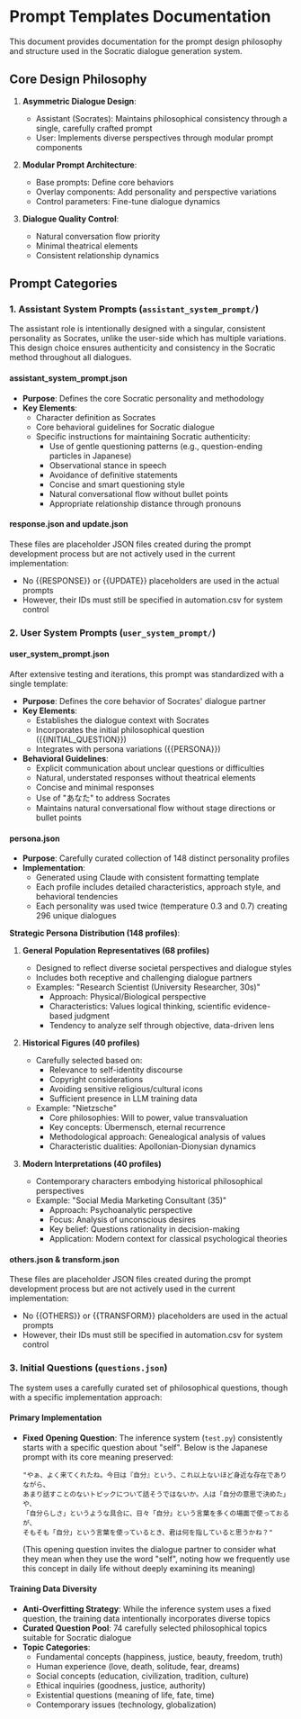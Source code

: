 # Prompt Templates Documentation

This document provides documentation for the prompt design philosophy and structure used in the Socratic dialogue generation system.

## Core Design Philosophy

1. **Asymmetric Dialogue Design**:
   - Assistant (Socrates): Maintains philosophical consistency through a single, carefully crafted prompt
   - User: Implements diverse perspectives through modular prompt components

2. **Modular Prompt Architecture**:
   - Base prompts: Define core behaviors
   - Overlay components: Add personality and perspective variations
   - Control parameters: Fine-tune dialogue dynamics

3. **Dialogue Quality Control**:
   - Natural conversation flow priority
   - Minimal theatrical elements
   - Consistent relationship dynamics

## Prompt Categories

### 1. Assistant System Prompts (`assistant_system_prompt/`)

The assistant role is intentionally designed with a singular, consistent personality as Socrates, unlike the user-side which has multiple variations. This design choice ensures authenticity and consistency in the Socratic method throughout all dialogues.

#### assistant_system_prompt.json
- **Purpose**: Defines the core Socratic personality and methodology
- **Key Elements**:
  - Character definition as Socrates
  - Core behavioral guidelines for Socratic dialogue
  - Specific instructions for maintaining Socratic authenticity:
    - Use of gentle questioning patterns (e.g., question-ending particles in Japanese)
    - Observational stance in speech
    - Avoidance of definitive statements
    - Concise and smart questioning style
    - Natural conversational flow without bullet points
    - Appropriate relationship distance through pronouns

#### response.json and update.json
These files are placeholder JSON files created during the prompt development process but are not actively used in the current implementation:
- No {{RESPONSE}} or {{UPDATE}} placeholders are used in the actual prompts
- However, their IDs must still be specified in automation.csv for system control

### 2. User System Prompts (`user_system_prompt/`)

#### user_system_prompt.json
After extensive testing and iterations, this prompt was standardized with a single template:
- **Purpose**: Defines the core behavior of Socrates' dialogue partner
- **Key Elements**:
  - Establishes the dialogue context with Socrates
  - Incorporates the initial philosophical question ({{INITIAL_QUESTION}})
  - Integrates with persona variations ({{PERSONA}})
- **Behavioral Guidelines**:
  - Explicit communication about unclear questions or difficulties
  - Natural, understated responses without theatrical elements
  - Concise and minimal responses
  - Use of "あなた" to address Socrates
  - Maintains natural conversational flow without stage directions or bullet points

#### persona.json
- **Purpose**: Carefully curated collection of 148 distinct personality profiles
- **Implementation**:
  - Generated using Claude with consistent formatting template
  - Each profile includes detailed characteristics, approach style, and behavioral tendencies
  - Each personality was used twice (temperature 0.3 and 0.7) creating 296 unique dialogues

**Strategic Persona Distribution (148 profiles)**:
1. **General Population Representatives (68 profiles)**
   - Designed to reflect diverse societal perspectives and dialogue styles
   - Includes both receptive and challenging dialogue partners
   - Examples: "Research Scientist (University Researcher, 30s)"
        - Approach: Physical/Biological perspective
        - Characteristics: Values logical thinking, scientific evidence-based judgment
        - Tendency to analyze self through objective, data-driven lens

2. **Historical Figures (40 profiles)**
   - Carefully selected based on:
     - Relevance to self-identity discourse
     - Copyright considerations
     - Avoiding sensitive religious/cultural icons
     - Sufficient presence in LLM training data
   - Example: "Nietzsche"
     - Core philosophies: Will to power, value transvaluation
     - Key concepts: Übermensch, eternal recurrence
     - Methodological approach: Genealogical analysis of values
     - Characteristic dualities: Apollonian-Dionysian dynamics

3. **Modern Interpretations (40 profiles)**
   - Contemporary characters embodying historical philosophical perspectives
   - Example: "Social Media Marketing Consultant (35)"
     - Approach: Psychoanalytic perspective
     - Focus: Analysis of unconscious desires
     - Key belief: Questions rationality in decision-making
     - Application: Modern context for classical psychological theories

#### others.json & transform.json
These files are placeholder JSON files created during the prompt development process but are not actively used in the current implementation:
- No {{OTHERS}} or {{TRANSFORM}} placeholders are used in the actual prompts
- However, their IDs must still be specified in automation.csv for system control

### 3. Initial Questions (`questions.json`)
The system uses a carefully curated set of philosophical questions, though with a specific implementation approach:

#### Primary Implementation
- **Fixed Opening Question**: 
  The inference system (`test.py`) consistently starts with a specific question about "self". Below is the Japanese prompt with its core meaning preserved:
  ```
  "やぁ、よく来てくれたね。今日は『自分』という、これ以上ないほど身近な存在でありながら、
  あまり話すことのないトピックについて話そうではないか。人は「自分の意思で決めた」や、
  「自分らしさ」というような具合に、日々「自分」という言葉を多くの場面で使っておるが、
  そもそも「自分」という言葉を使っているとき、君は何を指していると思うかね？"
  ```
  (This opening question invites the dialogue partner to consider what they mean when they use the word "self", noting how we frequently use this concept in daily life without deeply examining its meaning)

#### Training Data Diversity
- **Anti-Overfitting Strategy**: While the inference system uses a fixed question, the training data intentionally incorporates diverse topics
- **Curated Question Pool**: 74 carefully selected philosophical topics suitable for Socratic dialogue
- **Topic Categories**:
  - Fundamental concepts (happiness, justice, beauty, freedom, truth)
  - Human experience (love, death, solitude, fear, dreams)
  - Social concepts (education, civilization, tradition, culture)
  - Ethical inquiries (goodness, justice, authority)
  - Existential questions (meaning of life, fate, time)
  - Contemporary issues (technology, globalization)
